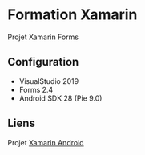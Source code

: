 # Formation Xamarin

Projet Xamarin Forms

## Configuration

- VisualStudio 2019
- Forms 2.4
- Android SDK 28 (Pie 9.0)

## Liens

Projet [Xamarin Android](https://github.com/nicolasploquin/xamarin-android)
